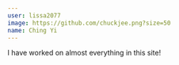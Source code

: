 ```yaml
---
user: lissa2077
image: https://github.com/chuckjee.png?size=50
name: Ching Yi
---
```

I have worked on almost everything in this site!

